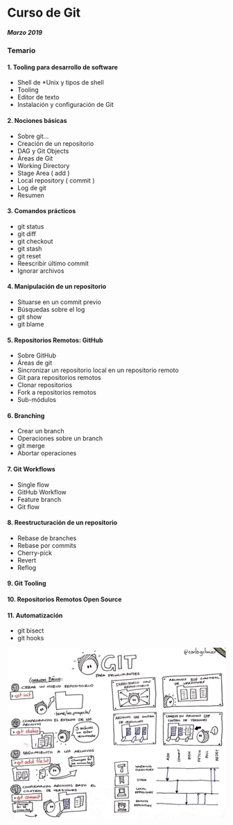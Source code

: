 # Curso de Git

##### Marzo 2019

### Temario

#### 1. Tooling para desarrollo de software

* Shell de \*Unix y tipos de shell
* Tooling
* Editor de texto
* Instalación y configuración de Git

#### 2. Nociones básicas

* Sobre git...
* Creación de un repositorio
* DAG y Git Objects
* Áreas de Git
* Working Directory
* Stage Area \( add \)
* Local repository \( commit \)
* Log de git
* Resumen

#### 3. Comandos prácticos

* git status
* git diff
* git checkout
* git stash
* git reset
* Reescribir último commit
* Ignorar archivos

#### 4. Manipulación de un repositorio

* Situarse en un commit previo
* Búsquedas sobre el log
* git show
* git blame

#### 5. Repositorios Remotos: GitHub

* Sobre GitHub
* Áreas de git
* Sincronizar un repositorio local en un repositorio remoto
* Git para repositorios remotos
* Clonar repositorios
* Fork a repositorios remotos
* Sub-módulos

#### 6. Branching

* Crear un branch
* Operaciones sobre un branch
* git merge
* Abortar operaciones

#### 7. Git Workflows

* Single flow
* GitHub Workflow
* Feature branch
* Git flow

#### 8. Reestructuración de un repositorio

* Rebase de branches
* Rebase por commits
* Cherry-pick
* Revert
* Reflog

#### 9. Git Tooling

#### 10. Repositorios Remotos Open Source

#### 11. Automatización

* git bisect
* git hooks

![](/assets/git1.png)

